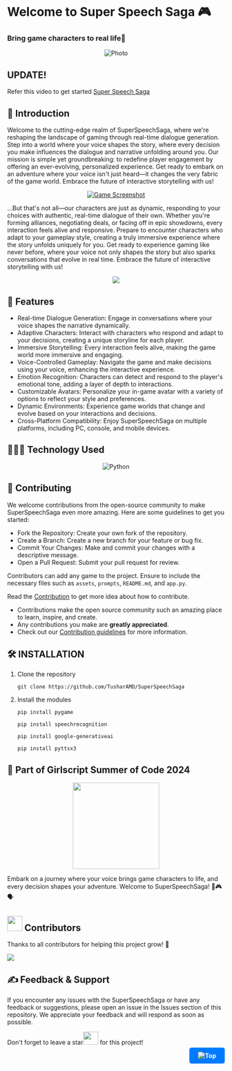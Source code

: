 <a name="top"></a>
#  Welcome to Super Speech Saga 🎮

### Bring game characters to real life🌟

<p align = "center">
   <img src = "https://github.com/TusharAMD/SuperSpeechSaga/assets/59115865/873e6774-8f45-4b91-b78f-0b005938ce3e" alt = "Photo" />
</p>

## UPDATE!
Refer this video to get started [Super Speech Saga](https://youtu.be/LNhhnlQU5Rk)

## 📖 Introduction 
Welcome to the cutting-edge realm of SuperSpeechSaga, where we're reshaping the landscape of gaming through real-time dialogue generation. Step into a world where your voice shapes the story, where every decision you make influences the dialogue and narrative unfolding around you. Our mission is simple yet groundbreaking: to redefine player engagement by offering an ever-evolving, personalized experience. Get ready to embark on an adventure where your voice isn't just heard—it changes the very fabric of the game world. Embrace the future of interactive storytelling with us!
<p align = "center">
   <a href = "https://youtu.be/Uws-0axWJnY">
   <img src = "https://i.ibb.co/5svVSqH/Super-Speech-Saga-0-2-screenshot.png" alt = "Game Screenshot" />
   </a>
</p>

...But that's not all—our characters are just as dynamic, responding to your choices with authentic, real-time dialogue of their own. Whether you're forming alliances, negotiating deals, or facing off in epic showdowns, every interaction feels alive and responsive. Prepare to encounter characters who adapt to your gameplay style, creating a truly immersive experience where the story unfolds uniquely for you. Get ready to experience gaming like never before, where your voice not only shapes the story but also sparks conversations that evolve in real time. Embrace the future of interactive storytelling with us!

<p align = "center">
   <a href = "https://youtu.be/Uws-0axWJnY">
   <img src="https://img.shields.io/badge/YouTube-%23FF0000.svg?style=for-the-badge&logo=YouTube&logoColor=white" />
   </a>
</p>

## 🚀 Features
 - Real-time Dialogue Generation: Engage in conversations where your voice shapes the narrative dynamically.
 - Adaptive Characters: Interact with characters who respond and adapt to your decisions, creating a unique storyline for each player.
 - Immersive Storytelling: Every interaction feels alive, making the game world more immersive and engaging.
 - Voice-Controlled Gameplay: Navigate the game and make decisions using your voice, enhancing the interactive experience.
 - Emotion Recognition: Characters can detect and respond to the player's emotional tone, adding a layer of depth to interactions.
 - Customizable Avatars: Personalize your in-game avatar with a variety of options to reflect your style and preferences.
 - Dynamic Environments: Experience game worlds that change and evolve based on your interactions and decisions.
 - Cross-Platform Compatibility: Enjoy SuperSpeechSaga on multiple platforms, including PC, console, and mobile devices.


## 👨🏻‍💻 Technology Used
<p align="center">
   <img src="https://img.shields.io/badge/python-3670A0?style=for-the-badge&logo=python&logoColor=ffdd54" alt="Python" />
</p>

## 🤝 Contributing

We welcome contributions from the open-source community to make SuperSpeechSaga even more amazing. Here are some guidelines to get you started:

 - Fork the Repository: Create your own fork of the repository.
 - Create a Branch: Create a new branch for your feature or bug fix.
 - Commit Your Changes: Make and commit your changes with a descriptive message.
 - Open a Pull Request: Submit your pull request for review.

Contributors can add any game to the project. Ensure to include the necessary files such as `assets`, `prompts`, `README.md`, and `app.py`.

Read the [Contribution](CONTRIBUTION.md) to get more idea about how to contribute.

- Contributions make the open source community such an amazing place to learn, inspire, and create.
- Any contributions you make are **greatly appreciated**.
- Check out our [Contribution guidelines](https://github.com/TusharAMD/SuperSpeechSaga/blob/master/CONTRIBUTION.md) for more information.

   
## 🛠️ INSTALLATION
1. Clone the repository
   ```
   git clone https://github.com/TusharAMD/SuperSpeechSaga
   ```
2. Install the modules
   ```
   pip install pygame
   ```
   ```
   pip install speechrecognition
   ```
   ```
   pip install google-generativeai
   ```
   ```
   pip install pyttsx3
   ```

  


## 🎊 Part of Girlscript Summer of Code 2024
<p align = "center"><img width="200px" src = https://i.ibb.co/gF9Pvd4/image.png](https://github.com/TusharAMD/SuperSpeechSaga/assets/59115865/3d3f4c6c-e933-456d-b95d-d342d275861f)></img></p>

Embark on a journey where your voice brings game characters to life, and every decision shapes your adventure. Welcome to SuperSpeechSaga! 🌟🎮🗣️


 <!-- Contributors -->
<div>
  <h2><img src="https://raw.githubusercontent.com/Tarikul-Islam-Anik/Animated-Fluent-Emojis/master/Emojis/Smilies/Red%20Heart.png" width="35" height="35"> Contributors</h2>
</div>

Thanks to all contributors for helping this project grow! 🍻

<a href="https://github.com/TusharAMD/SuperSpeechSaga/graphs/contributors">
  <img src="https://contrib.rocks/image?repo=TusharAMD/SuperSpeechSaga" />
</a>

## ✍️ Feedback & Support
If you encounter any issues with the SuperSpeechSaga or have any feedback or suggestions, please open an issue in the Issues section of this repository. We appreciate your feedback and will respond as soon as possible.

<div>
  Don't forget to leave a star<img src="https://fonts.gstatic.com/s/e/notoemoji/latest/1f31f/512.webp" width="35" height="30"> for this project!
</div>

<p align="right">
<a href="#top" style="text-decoration: none; color: white; background-color: #007BFF; padding: 10px 20px; border-radius: 5px; font-weight: bold;">
   <img src="https://img.shields.io/badge/⬆️ Back To Top-3670A0?style=for-the-badge" alt="Top" /></a>
</p>

